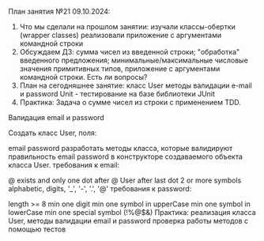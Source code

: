 План занятия №21 09.10.2024:
1. Что мы сделали на прошлом занятии:
   изучали классы-обертки (wrapper classes)
   реализовали приложение с аргументами командной строки
2. Обсуждаем ДЗ:
   сумма чисел из введенной строки;
   "обработка" введенного предложения;
   минимальные/максимальные числовые значения примитивных типов, приложение с аргументами командной строки.
   Есть ли вопросы?
3. План на сегодняшнее занятие:
   класс User
   методы валидации e-mail и password
   Unit - тестирование на базе библиотеки JUnit
4. Практика:
   Задача о сумме чисел из строки с применением TDD.

Валидация email и password

Создать класс User, поля:

email
password разработать методы класса, которые валидируют правильность
email
password в конструкторе создаваемого объекта класса User.
требования к email:

@ exists and only one
dot after @ User
after last dot 2 or more symbols
alphabetic, digits, '_', '-', '.', '@'
требования к password:

length >= 8
min one digit
min one symbol in upperCase
min one symbol in lowerCase
min one special symbol (!%@$&)
Практика:
реализация класса User, методы валидации email и password
проверка работы методов с помощью тестов